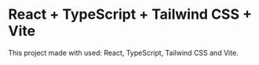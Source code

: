 # React + TypeScript + Tailwind CSS + Vite

This project made with used: React, TypeScript, Tailwind CSS and Vite.
